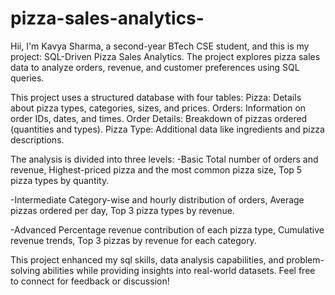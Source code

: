 # pizza-sales-analytics-
Hii, I'm Kavya Sharma, a second-year BTech CSE student, and this is my project: SQL-Driven Pizza Sales Analytics. The project explores pizza sales data to analyze orders, revenue, and customer preferences using SQL queries.

This project uses a structured database with four tables:
Pizza: Details about pizza types, categories, sizes, and prices.
Orders: Information on order IDs, dates, and times.
Order Details: Breakdown of pizzas ordered (quantities and types).
Pizza Type: Additional data like ingredients and pizza descriptions.

The analysis is divided into three levels:
-Basic
Total number of orders and revenue,
Highest-priced pizza and the most common pizza size,
Top 5 pizza types by quantity.

-Intermediate
Category-wise and hourly distribution of orders,
Average pizzas ordered per day,
Top 3 pizza types by revenue.

-Advanced
Percentage revenue contribution of each pizza type,
Cumulative revenue trends,
Top 3 pizzas by revenue for each category.

This project enhanced my sql skills, data analysis capabilities, and problem-solving abilities while providing insights into real-world datasets.
Feel free to connect for feedback or discussion! 













